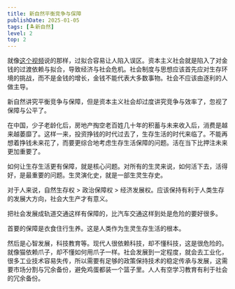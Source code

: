 ```yaml
---
title: 新自然平衡竞争与保障
publishDate: 2025-01-05
tags: [🏝新自然]
level: 2
top: 2
---
```


就像[这个视频](https://www.bilibili.com/video/BV1D362YpEGL/)说的那样，过拟合容易让人陷入误区。资本主义社会就是陷入了对金钱的过渡依赖与拟合，导致经济与社会危机。社会制度与思想应该首先应对生存环境的挑战，而不是金钱的增长，金钱不能代表大多数事物。社会不应该由逐利的人做主导。

新自然讲究平衡竞争与保障，但是资本主义社会却过度讲究竞争与效率了，忽视了保障与公平了。

在中国，少子老龄化后，房地产掏空老百姓几十年的积蓄与未来收入后，消费是越来越萎靡了。这样一来，投资挣钱的时代过去了，生存生活的时代来临了。不能再想着挣钱未来花了，而要更综合地考虑生存生活保障的问题。活在当下比押注未来更加重要了。

如何让生存生活更有保障，就是核心问题。对所有的生灵来说，如何活下去，活得好，是最重要的问题。生灵演化史，就是一部生灵生存史。

对于人来说，自然生存权 > 政治保障权 > 经济发展权。应该保持有利于人类生存的发展大方向，社会大生产才有意义。

把社会发展成轨道交通这样有保障的，比汽车交通这样到处是危险的要好很多。

首要的保障是衣食住行生养。这是人类作为生灵生存生活的根本。

然后是心智发展，科技教育等。现代人很依赖科技，却不懂科技，这是很危险的。就像猫依赖爪子，却不懂如何用爪子一样。社会发展到一定程度，就会去工业化，很多工业技术容易失传，所以需要有足够的政策保持技术的稳定传承与发展，这需要市场分割与冗余备份，避免鸡蛋都装一个篮子里。人人有空学习教育有利于社会的冗余备份。
